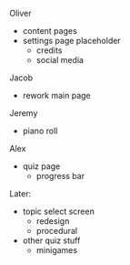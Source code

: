 Oliver
 - content pages
 - settings page placeholder
   - credits
   - social media

Jacob
 - rework main page

Jeremy
 - piano roll

Alex
 - quiz page
   - progress bar

Later:
 - topic select screen
   - redesign
   - procedural
 - other quiz stuff
   - minigames
